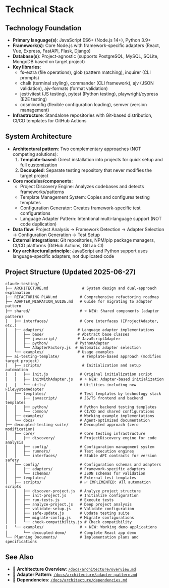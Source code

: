 # Technical Stack

## Technology Foundation
- **Primary language(s)**: JavaScript ES6+ (Node.js 14+), Python 3.9+
- **Framework(s)**: Core Node.js with framework-specific adapters (React, Vue, Express, FastAPI, Flask, Django)
- **Database(s)**: Project-agnostic (supports PostgreSQL, MySQL, SQLite, MongoDB based on target project)
- **Key libraries**: 
  - fs-extra (file operations), glob (pattern matching), inquirer (CLI prompts)
  - chalk (terminal styling), commander (CLI framework), ajv (JSON validation), ajv-formats (format validation)
  - jest/vitest (JS testing), pytest (Python testing), playwright/cypress (E2E testing)
  - cosmiconfig (flexible configuration loading), semver (version management)
- **Infrastructure**: Standalone repositories with Git-based distribution, CI/CD templates for GitHub Actions

## System Architecture
- **Architectural pattern**: Two complementary approaches (NOT competing solutions):
  1. **Template-based**: Direct installation into projects for quick setup and full customization
  2. **Decoupled**: Separate testing repository that never modifies the target project
- **Core modules/components**:
  - Project Discovery Engine: Analyzes codebases and detects frameworks/patterns
  - Template Management System: Copies and configures testing templates
  - Configuration Generator: Creates framework-specific test configurations
  - Language Adapter Pattern: Intentional multi-language support (NOT code duplication)
- **Data flow**: Project Analysis → Framework Detection → Adapter Selection → Configuration Generation → Test Setup
- **External integrations**: Git repositories, NPM/pip package managers, CI/CD platforms (GitHub Actions, GitLab CI)
- **Key architectural principle**: JavaScript and Python support uses language-specific adapters, not duplicated code

## Project Structure (Updated 2025-06-27)
```
claude-testing/
├── ARCHITECTURE.md               # System design and dual-approach explanation
├── REFACTORING_PLAN.md          # Comprehensive refactoring roadmap
├── ADAPTER_MIGRATION_GUIDE.md   # Guide for migrating to adapter pattern
├── shared/                      # ⭐ NEW: Shared components (adapter pattern)
│   ├── interfaces/              # Core interfaces (IProjectAdapter, etc.)
│   ├── adapters/               # Language adapter implementations
│   │   ├── base/               # Abstract base classes
│   │   ├── javascript/         # JavaScriptAdapter
│   │   ├── python/            # PythonAdapter
│   │   └── AdapterFactory.js  # Automatic adapter selection
│   └── examples/               # Usage examples
├── ai-testing-template/          # Template-based approach (modifies target project)
│   ├── scripts/                  # Initialization and setup automation
│   │   ├── init.js              # Original initialization script
│   │   ├── initWithAdapter.js   # ⭐ NEW: Adapter-based initialization
│   │   └── utils/               # Utilities including new FileSystemAdapter
│   ├── templates/               # Test templates by technology stack
│   │   ├── javascript/          # JS/TS frontend and backend templates
│   │   ├── python/              # Python backend testing templates
│   │   └── common/              # CI/CD and shared configurations
│   ├── examples/                # Working example implementations
│   └── docs/                    # Agent-optimized documentation
├── decoupled-testing-suite/     # Decoupled approach (zero modification)
│   ├── core/                    # Core testing infrastructure
│   │   ├── discovery/           # ProjectDiscovery engine for code analysis
│   │   ├── config/              # Configuration management system
│   │   ├── runners/             # Test execution engines
│   │   └── interfaces/          # Stable API contracts for version safety
│   ├── config/                  # Configuration schemas and adapters
│   │   ├── adapters/            # Framework-specific adapters
│   │   └── schemas/             # JSON schemas for validation
│   ├── templates/               # External test templates
│   ├── scripts/                 # ✅ IMPLEMENTED: All automation scripts
│   │   ├── discover-project.js  # Analyze project structure
│   │   ├── init-project.js      # Initialize configuration
│   │   ├── run-tests.js         # Execute tests
│   │   ├── analyze-project.js   # Deep project analysis
│   │   ├── validate-setup.js    # Validate configuration
│   │   ├── safe-update.js       # Update testing suite
│   │   ├── migrate-config.js    # Migrate configurations
│   │   └── check-compatibility.js # Check compatibility
│   └── examples/                # ⭐ NEW: Working demo applications
│       └── decoupled-demo/      # Complete React app demo
└── Planning Documents/          # Implementation plans and specifications
```

## See Also
- 📖 **Architecture Overview**: [`/docs/architecture/overview.md`](./overview.md)
- 📖 **Adapter Pattern**: [`/docs/architecture/adapter-pattern.md`](./adapter-pattern.md)
- 📖 **Dependencies**: [`/docs/architecture/dependencies.md`](./dependencies.md)